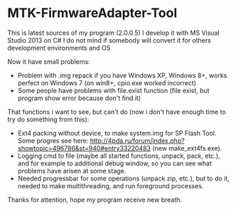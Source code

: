 MTK-FirmwareAdapter-Tool
========================

This is latest sources of my program (2.0.0.5)
I develop it with MS Visual Studio 2013 on C#
I do not mind if somebody will convert it for others development environments and OS

Now it have small problems:
- Problem with .img repack if you have Windows XP, Windows 8+, works perfect on Windows 7 (on win8+, cpio.exe worked incorrect)
- Some people have problems with file.exist function (file exist, but program show error because don't find it)

That functions i want to see, but can't do (now i don't have enough time to try do something from this):
- Ext4 packing without device, to make system.img for SP Flash Tool.
Some progres see here: http://4pda.ru/forum/index.php?showtopic=496786&st=940#entry33220483 (new make_ext4fs.exe).
- Logging cmd to file (maybe all started functions, unpack, pack, etc.), and for example to additional debug window, so you can see what problems have arisen at some stage.
- Needed progressbar for some operations (unpack zip, etc.), but to do it, needed to make multithreading, and run foreground processes.

Thanks for attention, hope my program receive new breath.

